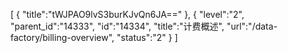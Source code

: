 [
	{
		"title":"tWJPAO9lvS3burKJvQn6JA=="
	},
	{
		"level":"2",
		"parent_id":"14333",
		"id":"14334",
		"title":"计费概述",
		"url":"/data-factory/billing-overview",
		"status":"2"
	}
]